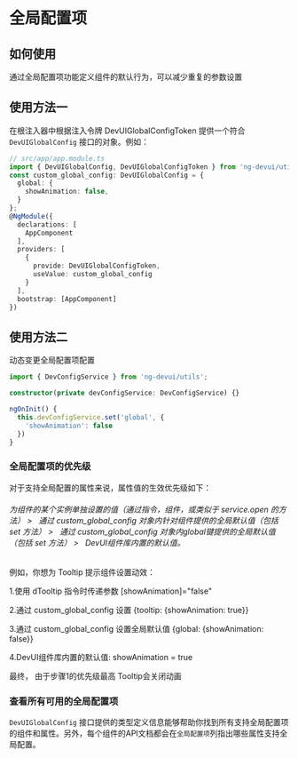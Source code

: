 # 全局配置项

## 如何使用

通过全局配置项功能定义组件的默认行为，可以减少重复的参数设置
## 使用方法一

在根注入器中根据注入令牌 DevUIGlobalConfigToken 提供一个符合 `DevUIGlobalConfig`  接口的对象。例如：

```typescript
// src/app/app.module.ts
import { DevUIGlobalConfig, DevUIGlobalConfigToken } from 'ng-devui/utils';
const custom_global_config: DevUIGlobalConfig = {
  global: {
    showAnimation: false,
  }
};
@NgModule({
  declarations: [
    AppComponent
  ],
  providers: [
    {
      provide: DevUIGlobalConfigToken,
      useValue: custom_global_config
    }
  ],
  bootstrap: [AppComponent]
})
```

## 使用方法二

动态变更全局配置项配置

```typescript
import { DevConfigService } from 'ng-devui/utils';

constructor(private devConfigService: DevConfigService) {}

ngOnInit() {
  this.devConfigService.set('global', {
    'showAnimation': false
  })
}

```

### 全局配置项的优先级
对于支持全局配置的属性来说，属性值的生效优先级如下：

###### 为组件的某个实例单独设置的值（通过指令，组件，或类似于 service.open 的方法） > &nbsp;  通过 custom_global_config 对象内针对组件提供的全局默认值（包括 set 方法） >  &nbsp; 通过 custom_global_config 对象内global键提供的全局默认值（包括 set 方法） >  &nbsp; DevUI组件库内置的默认值。

例如，你想为 Tooltip 提示组件设置动效：

 1.使用 dTooltip 指令时传递参数 [showAnimation]="false" 

 2.通过 custom_global_config 设置 {tooltip: {showAnimation: true}}

 3.通过 custom_global_config 设置全局默认值 {global: {showAnimation: false}}

 4.DevUI组件库内置的默认值: showAnimation = true

 最终， 由于步骤1的优先级最高 Tooltip会关闭动画




###  查看所有可用的全局配置项
`DevUIGlobalConfig` 接口提供的类型定义信息能够帮助你找到所有支持全局配置项的组件和属性。另外，每个组件的API文档都会在`全局配置项`列指出哪些属性支持全局配置。

